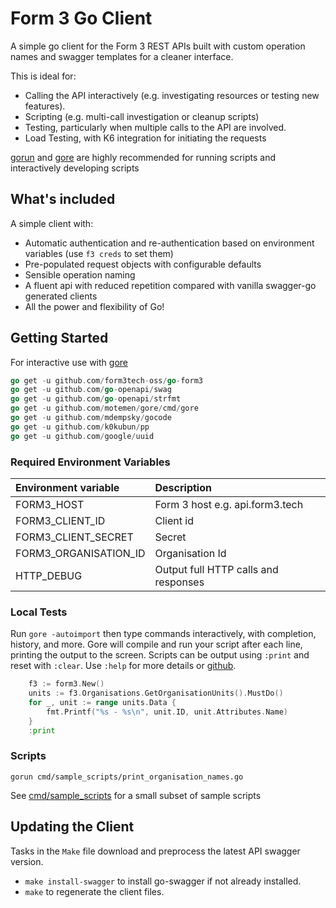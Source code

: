# Form 3 Go Client

A simple go client for the Form 3 REST APIs built with custom operation names and swagger templates for a cleaner interface.

This is ideal for:

- Calling the API interactively (e.g. investigating resources or testing new features).
- Scripting (e.g. multi-call investigation or cleanup scripts)
- Testing, particularly when multiple calls to the API are involved.
- Load Testing, with K6 integration for initiating the requests

[gorun](https://github.com/erning/gorun) and [gore](https://github.com/motemen/gore) are highly recommended for running scripts and interactively developing scripts


## What's included

A simple client with:

- Automatic authentication and re-authentication based on environment variables (use `f3 creds` to set them)
- Pre-populated request objects with configurable defaults
- Sensible operation naming
- A fluent api with reduced repetition compared with vanilla swagger-go generated clients
- All the power and flexibility of Go!

## Getting Started

For interactive use with [gore](https://github.com/motemen/gore)
```go
go get -u github.com/form3tech-oss/go-form3
go get -u github.com/go-openapi/swag
go get -u github.com/go-openapi/strfmt
go get -u github.com/motemen/gore/cmd/gore
go get -u github.com/mdempsky/gocode
go get -u github.com/k0kubun/pp
go get -u github.com/google/uuid
```

### Required Environment Variables

| Environment variable | Description                                |
|:---------------------|:-------------------------------------------|
| FORM3_HOST           | Form 3 host e.g. api.form3.tech            |
| FORM3_CLIENT_ID      | Client id                                  |
| FORM3_CLIENT_SECRET  | Secret                                     |
| FORM3_ORGANISATION_ID| Organisation Id                            |
| HTTP_DEBUG           | Output full HTTP calls and responses       |

### Local Tests

Run `gore -autoimport` then type commands interactively, with completion, history, and more. Gore will compile and run your script after each line, printing the output to the screen. Scripts can be output using `:print` and reset with `:clear`. Use `:help` for more details or [github](https://github.com/motemen/gore).

```go
    f3 := form3.New()
	units := f3.Organisations.GetOrganisationUnits().MustDo()
	for _, unit := range units.Data {
		fmt.Printf("%s - %s\n", unit.ID, unit.Attributes.Name)
	}
	:print
```

### Scripts

`gorun cmd/sample_scripts/print_organisation_names.go`

See [cmd/sample_scripts](cmd/sample_scripts/) for a small subset of sample scripts

## Updating the Client

Tasks in the `Make` file download and preprocess the latest API swagger version.

* `make install-swagger` to install go-swagger if not already installed.
* `make` to regenerate the client files.

